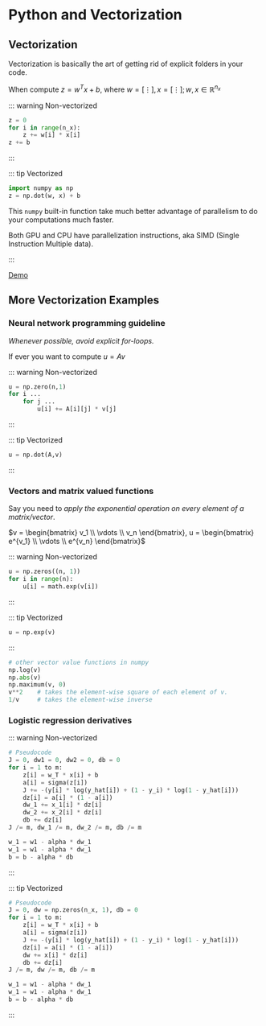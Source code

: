 # Python and Vectorization
## Vectorization
Vectorization is basically the art of getting rid of explicit folders in your code.

When compute $z=w^Tx+b$, where $w=[\vdots], x=[\vdots]; w,x \in \mathbb{R}^{n_x}$

::: warning Non-vectorized
```python
z = 0
for i in range(n_x):
	z += w[i] * x[i]
z += b
```
:::

::: tip Vectorized
```python
import numpy as np
z = np.dot(w, x) + b
```
This `numpy` built-in function take much better advantage of parallelism to do your computations much faster.

Both GPU and CPU have parallelization instructions, aka SIMD (Single Instruction Multiple data).

:::

[Demo](https://nbviewer.jupyter.org/github/chuxubank/Learning-AI/blob/master/C1-Neural-Networks-and-Deep-Learning/W2-Neural-Networks-Basics/L2-Python-and-Vectorization/Vectorization%20demo.ipynb)


## More Vectorization Examples
### Neural network programming guideline
*Whenever possible, avoid explicit for-loops.*

If ever you want to compute $u=Av$

::: warning Non-vectorized

```python
u = np.zero(n,1)
for i ...
	for j ...
		u[i] += A[i][j] * v[j]
```
:::

::: tip Vectorized

```python
u = np.dot(A,v)
```
:::

### Vectors and matrix valued functions
Say you need to *apply the exponential operation on every element of a matrix/vector*.

$v = \begin{bmatrix} v_1 \\ \vdots \\ v_n \end{bmatrix}, u = \begin{bmatrix} e^{v_1} \\ \vdots \\ e^{v_n} \end{bmatrix}$

::: warning Non-vectorized

```python
u = np.zeros((n, 1))
for i in range(n):
	u[i] = math.exp(v[i])
```
:::

::: tip Vectorized

```python
u = np.exp(v)
```
:::

```python
# other vector value functions in numpy
np.log(v)
np.abs(v)
np.maximum(v, 0)
v**2	# takes the element-wise square of each element of v.
1/v 	# takes the element-wise inverse
```
### Logistic regression derivatives
::: warning Non-vectorized
```python
# Pseudocode
J = 0, dw1 = 0, dw2 = 0, db = 0
for i = 1 to m:
	z[i] = w_T * x[i] + b
	a[i] = sigma(z[i])
	J += -(y[i] * log(y_hat[i]) + (1 - y_i) * log(1 - y_hat[i]))
	dz[i] = a[i] * (1 - a[i])
	dw_1 += x_1[i] * dz[i]
	dw_2 += x_2[i] * dz[i]
	db += dz[i]
J /= m, dw_1 /= m, dw_2 /= m, db /= m

w_1 = w1 - alpha * dw_1
w_1 = w1 - alpha * dw_1
b = b - alpha * db
```
:::

::: tip Vectorized
```python {2,8,10}
# Pseudocode
J = 0, dw = np.zeros(n_x, 1), db = 0
for i = 1 to m:
	z[i] = w_T * x[i] + b
	a[i] = sigma(z[i])
	J += -(y[i] * log(y_hat[i]) + (1 - y_i) * log(1 - y_hat[i]))
	dz[i] = a[i] * (1 - a[i])
	dw += x[i] * dz[i]
	db += dz[i]
J /= m, dw /= m, db /= m

w_1 = w1 - alpha * dw_1
w_1 = w1 - alpha * dw_1
b = b - alpha * db
```
:::